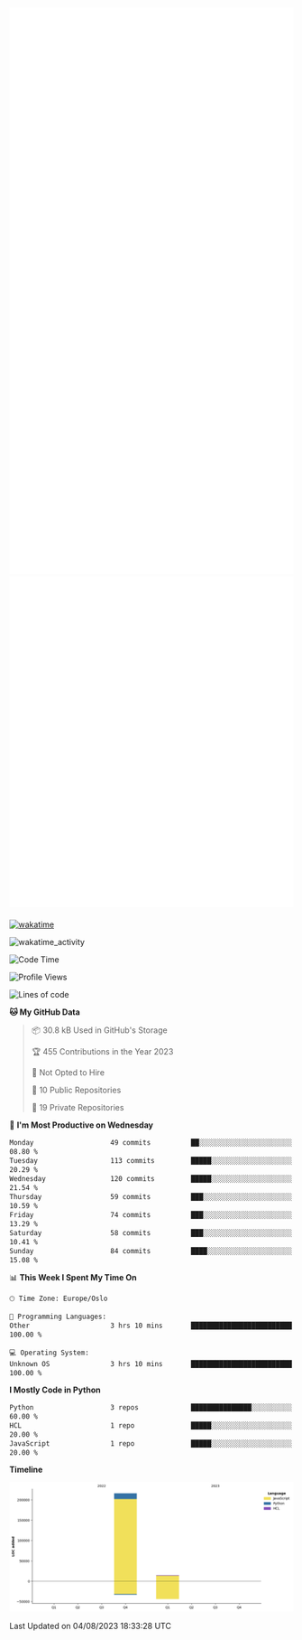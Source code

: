 ![Metrics](/metrics.svg)![Additional metrics](metrics.additional.svg)
----------------------------------------------------------------------------------------------------------------------------------------------------

[![wakatime](https://wakatime.com/badge/user/139c3dc8-b99d-475a-b6b4-e7663d03add8.svg)](https://wakatime.com/@139c3dc8-b99d-475a-b6b4-e7663d03add8)

![wakatime_activity](https://wakatime.com/share/@merca/d0fb6363-0f77-40ae-9525-9b9347ed2e36.svg)

<!--START_SECTION:waka-->
![Code Time](http://img.shields.io/badge/Code%20Time-6%2C725%20hrs%2020%20mins-blue)

![Profile Views](http://img.shields.io/badge/Profile%20Views-0-blue)

![Lines of code](https://img.shields.io/badge/From%20Hello%20World%20I%27ve%20Written-230.4%20thousand%20lines%20of%20code-blue)

**🐱 My GitHub Data** 

> 📦 30.8 kB Used in GitHub's Storage 
 > 
> 🏆 455 Contributions in the Year 2023
 > 
> 🚫 Not Opted to Hire
 > 
> 📜 10 Public Repositories 
 > 
> 🔑 19 Private Repositories 
 > 
📅 **I'm Most Productive on Wednesday** 

```text
Monday                   49 commits          ██░░░░░░░░░░░░░░░░░░░░░░░   08.80 % 
Tuesday                  113 commits         █████░░░░░░░░░░░░░░░░░░░░   20.29 % 
Wednesday                120 commits         █████░░░░░░░░░░░░░░░░░░░░   21.54 % 
Thursday                 59 commits          ███░░░░░░░░░░░░░░░░░░░░░░   10.59 % 
Friday                   74 commits          ███░░░░░░░░░░░░░░░░░░░░░░   13.29 % 
Saturday                 58 commits          ███░░░░░░░░░░░░░░░░░░░░░░   10.41 % 
Sunday                   84 commits          ████░░░░░░░░░░░░░░░░░░░░░   15.08 % 
```


📊 **This Week I Spent My Time On** 

```text
🕑︎ Time Zone: Europe/Oslo

💬 Programming Languages: 
Other                    3 hrs 10 mins       █████████████████████████   100.00 % 

💻 Operating System: 
Unknown OS               3 hrs 10 mins       █████████████████████████   100.00 % 
```

**I Mostly Code in Python** 

```text
Python                   3 repos             ███████████████░░░░░░░░░░   60.00 % 
HCL                      1 repo              █████░░░░░░░░░░░░░░░░░░░░   20.00 % 
JavaScript               1 repo              █████░░░░░░░░░░░░░░░░░░░░   20.00 % 
```



**Timeline**

![Lines of Code chart](https://raw.githubusercontent.com/merca/merca/current/assets/bar_graph.png)


 Last Updated on 04/08/2023 18:33:28 UTC
<!--END_SECTION:waka-->
